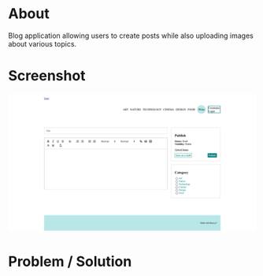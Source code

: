 # About
Blog application allowing users to create posts while also uploading images about various topics. 

# Screenshot
<img src="screenshot.png" />

# Problem / Solution
